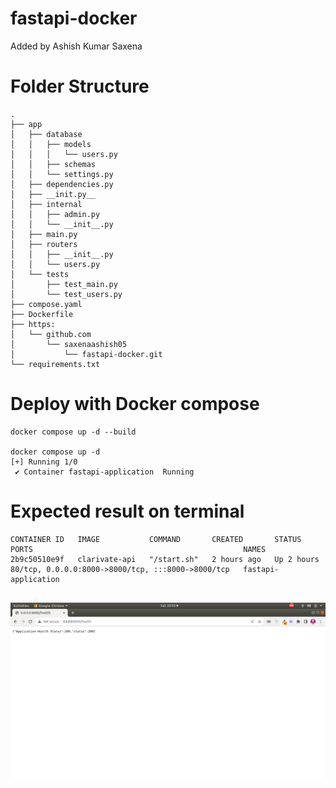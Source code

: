# fastapi-docker

Added by Ashish Kumar Saxena

# Folder Structure

```
.
├── app
│   ├── database
│   │   ├── models
│   │   │   └── users.py
│   │   ├── schemas
│   │   └── settings.py
│   ├── dependencies.py
│   ├── __init.py__
│   ├── internal
│   │   ├── admin.py
│   │   └── __init__.py
│   ├── main.py
│   ├── routers
│   │   ├── __init__.py
│   │   └── users.py
│   └── tests
│       ├── test_main.py
│       └── test_users.py
├── compose.yaml
├── Dockerfile
├── https:
│   └── github.com
│       └── saxenaashish05
│           └── fastapi-docker.git
└── requirements.txt

```
# Deploy with Docker compose

```
docker compose up -d --build

docker compose up -d
[+] Running 1/0
 ✔ Container fastapi-application  Running 
```
# Expected result on terminal
```
CONTAINER ID   IMAGE           COMMAND       CREATED       STATUS       PORTS                                               NAMES
2b9c50510e9f   clarivate-api   "/start.sh"   2 hours ago   Up 2 hours   80/tcp, 0.0.0.0:8000->8000/tcp, :::8000->8000/tcp   fastapi-application


```
![page](Screenshot-from-2024-03-09-22-53-55.png)


